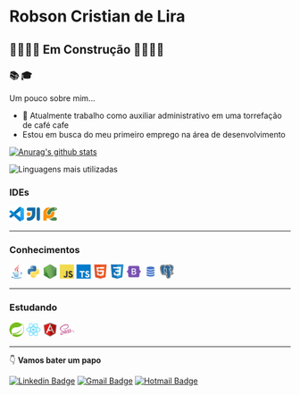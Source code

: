 # Robson Cristian de Lira

## 👷🏿‍♂️🚧 Em Construção 🚧👷🏿‍♂️

### 📚 :mortar_board:

Um pouco sobre mim...

- 🏢 Atualmente trabalho como auxiliar administrativo em uma torrefação de café cafe
- Estou em busca do meu primeiro emprego na área de desenvolvimento
  <br>

[![Anurag's github stats](https://github-readme-stats.vercel.app/api?username=RobsonCrLira&count_private=false&theme=dark&show_icons=true&include_all_commits=true)](https://github.com/anuraghazra/github-readme-stats)
<br>

<img src="https://github-readme-stats.vercel.app/api/top-langs/?username=RobsonCrLira&layout=compact&langs_count=10&theme=dark&hide_border=true&cache_seconds=2000" title="Linguagens mais utilizadas" alt="Linguagens mais utilizadas" />
<br>

<p align="left">

### IDEs
<code><img title="Visual Studio Code" width="26px" src="https://raw.githubusercontent.com/github/explore/80688e429a7d4ef2fca1e82350fe8e3517d3494d/topics/visual-studio-code/visual-studio-code.png" /></code>
<code><img title="InteliJ IDE" width="26px" src="https://raw.githubusercontent.com/devicons/devicon/master/icons/intellij/intellij-original.svg" /></code>
<code><img title="PyCharm IDE" width="26px" src="https://raw.githubusercontent.com/devicons/devicon/master/icons/pycharm/pycharm-original.svg" /></code>

---

### Conhecimentos 
<code><img title="Java" width="26px" src="https://raw.githubusercontent.com/devicons/devicon/master/icons/java/java-original.svg" /></code>
<code><img title="Python" width="26px" src="https://raw.githubusercontent.com/devicons/devicon/master/icons/python/python-original.svg" /></code>
<code><img title="Nodejs" width="26px" src="https://raw.githubusercontent.com/github/explore/80688e429a7d4ef2fca1e82350fe8e3517d3494d/topics/nodejs/nodejs.png"></code>
<code><img title="JavaScript" width="26px" src="https://raw.githubusercontent.com/devicons/devicon/master/icons/javascript/javascript-original.svg" /></code>
<code><img title="TypeScript" width="26px" src="https://raw.githubusercontent.com/devicons/devicon/master/icons/typescript/typescript-original.svg" /></code>
<code><img title="HTML5" width="26px" src="https://raw.githubusercontent.com/devicons/devicon/master/icons/html5/html5-original.svg" /></code>
<code><img title="CSS3" width="26px" src="https://raw.githubusercontent.com/devicons/devicon/master/icons/css3/css3-original.svg" /></code>
<code><img title="Bootstrap" width="26px" src="https://raw.githubusercontent.com/devicons/devicon/master/icons/bootstrap/bootstrap-plain.svg" /></code>
<code><img title="SQL" width="26px" src="https://raw.githubusercontent.com/github/explore/80688e429a7d4ef2fca1e82350fe8e3517d3494d/topics/sql/sql.png" /></code>
<code><img title="PostgreSQL" width="26px" src="https://raw.githubusercontent.com/devicons/devicon/master/icons/postgresql/postgresql-original.svg" /></code>

---

### Estudando
<code><img title="Spring" width="26px" src="https://raw.githubusercontent.com/devicons/devicon/master/icons/spring/spring-original.svg"></code>
<code><img title="React" width="26px" src="https://raw.githubusercontent.com/devicons/devicon/master/icons/react/react-original.svg" /></code>
<code><img title="Angular" width="26px" src="https://raw.githubusercontent.com/devicons/devicon/master/icons/angularjs/angularjs-original.svg" /></code>
<code><img title="SASS" width="26px" src="https://raw.githubusercontent.com/devicons/devicon/master/icons/sass/sass-original.svg" /></code>

---
</p>



:point_down: **Vamos bater um papo**

[![Linkedin Badge](https://img.shields.io/badge/-LinkedIn-blue?style=flat-square&logo=Linkedin&logoColor=white&link=https://www.linkedin.com/in/robson-crlira/)](https://www.linkedin.com/in/robson-crlira/)
[![Gmail Badge](https://img.shields.io/badge/-Gmail-c14438?style=flat-square&logo=Gmail&logoColor=white&link=mailto:robso.crlira@gmail.com)](mailto:robso.crlira@gmail.com)
[![Hotmail Badge](https://img.shields.io/badge/-Hotmail-0078D4?style=flat-square&logo=microsoft-outlook&logoColor=white&link=mailto:robson.crlira@hotmail.com)](mailto:robson.crlira@hotmail)
